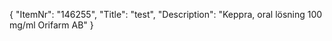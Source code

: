 {
  "ItemNr": "146255",
  "Title": "test",
  "Description": "Keppra, oral lösning 100 mg/ml Orifarm AB"
}
